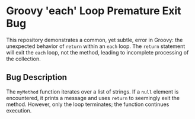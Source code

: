 # Groovy 'each' Loop Premature Exit Bug

This repository demonstrates a common, yet subtle, error in Groovy: the unexpected behavior of `return` within an `each` loop.  The `return` statement will exit the `each` loop, not the method, leading to incomplete processing of the collection.

## Bug Description

The `myMethod` function iterates over a list of strings. If a `null` element is encountered, it prints a message and uses `return` to seemingly exit the method. However, only the loop terminates; the function continues execution.